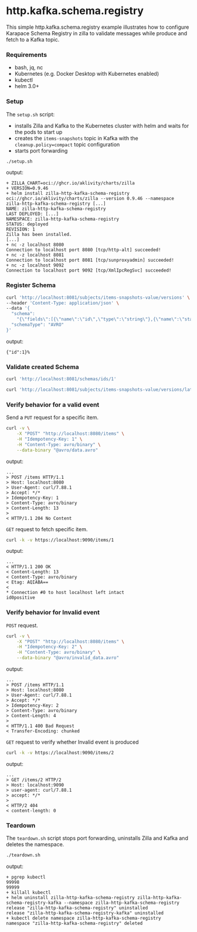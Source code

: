 # http.kafka.schema.registry

This simple http.kafka.schema.registry example illustrates how to configure Karapace Schema Registry in zilla to validate messages while produce and fetch to a Kafka topic.

### Requirements

- bash, jq, nc
- Kubernetes (e.g. Docker Desktop with Kubernetes enabled)
- kubectl
- helm 3.0+

### Setup

The `setup.sh` script:

- installs Zilla and Kafka to the Kubernetes cluster with helm and waits for the pods to start up
- creates the `items-snapshots` topic in Kafka with the `cleanup.policy=compact` topic configuration
- starts port forwarding

```bash
./setup.sh
```

output:

```text
+ ZILLA_CHART=oci://ghcr.io/aklivity/charts/zilla
+ VERSION=0.9.46
+ helm install zilla-http-kafka-schema-registry oci://ghcr.io/aklivity/charts/zilla --version 0.9.46 --namespace zilla-http-kafka-schema-registry [...]
NAME: zilla-http-kafka-schema-registry
LAST DEPLOYED: [...]
NAMESPACE: zilla-http-kafka-schema-registry 
STATUS: deployed
REVISION: 1
Zilla has been installed.
[...]
+ nc -z localhost 8080
Connection to localhost port 8080 [tcp/http-alt] succeeded!
+ nc -z localhost 8081
Connection to localhost port 8081 [tcp/sunproxyadmin] succeeded!
+ nc -z localhost 9092
Connection to localhost port 9092 [tcp/XmlIpcRegSvc] succeeded!
```

### Register Schema

```bash
curl 'http://localhost:8081/subjects/items-snapshots-value/versions' \
--header 'Content-Type: application/json' \
--data '{
  "schema":
    "{\"fields\":[{\"name\":\"id\",\"type\":\"string\"},{\"name\":\"status\",\"type\":\"string\"}],\"name\":\"Event\",\"namespace\":\"io.aklivity.example\",\"type\":\"record\"}",
  "schemaType": "AVRO"
}'
```

output:

```text
{"id":1}%
```

### Validate created Schema

```bash
curl 'http://localhost:8081/schemas/ids/1'
```

```bash
curl 'http://localhost:8081/subjects/items-snapshots-value/versions/latest'
```

### Verify behavior for a valid event

Send a `PUT` request for a specific item.

```bash
curl -v \
    -X "POST" "http://localhost:8080/items" \
    -H "Idempotency-Key: 1" \
    -H "Content-Type: avro/binary" \
    --data-binary "@avro/data.avro"
```

output:

```text
...
> POST /items HTTP/1.1
> Host: localhost:8080
> User-Agent: curl/7.88.1
> Accept: */*
> Idempotency-Key: 1
> Content-Type: avro/binary
> Content-Length: 13
>
< HTTP/1.1 204 No Content
```

`GET` request to fetch specific item.

```bash
curl -k -v https://localhost:9090/items/1
```

output:

```text
...
< HTTP/1.1 200 OK
< Content-Length: 13
< Content-Type: avro/binary
< Etag: AQIABA==
<
* Connection #0 to host localhost left intact
id0positive
```

### Verify behavior for Invalid event

`POST` request.

```bash
curl -v \
    -X "POST" "http://localhost:8080/items" \
    -H "Idempotency-Key: 2" \
    -H "Content-Type: avro/binary" \
    --data-binary "@avro/invalid_data.avro"
```

output:

```text
...
> POST /items HTTP/1.1
> Host: localhost:8080
> User-Agent: curl/7.88.1
> Accept: */*
> Idempotency-Key: 2
> Content-Type: avro/binary
> Content-Length: 4
>
< HTTP/1.1 400 Bad Request
< Transfer-Encoding: chunked
```

`GET` request to verify whether Invalid event is produced

```bash
curl -k -v https://localhost:9090/items/2
```

output:

```text
...
> GET /items/2 HTTP/2
> Host: localhost:9090
> user-agent: curl/7.88.1
> accept: */*
>
< HTTP/2 404
< content-length: 0
```

### Teardown

The `teardown.sh` script stops port forwarding, uninstalls Zilla and Kafka and deletes the namespace.

```bash
./teardown.sh
```

output:

```text
+ pgrep kubectl
99998
99999
+ killall kubectl
+ helm uninstall zilla-http-kafka-schema-registry zilla-http-kafka-schema-registry-kafka --namespace zilla-http-kafka-schema-registry
release "zilla-http-kafka-schema-registry" uninstalled
release "zilla-http-kafka-schema-registry-kafka" uninstalled
+ kubectl delete namespace zilla-http-kafka-schema-registry
namespace "zilla-http-kafka-schema-registry" deleted
```
